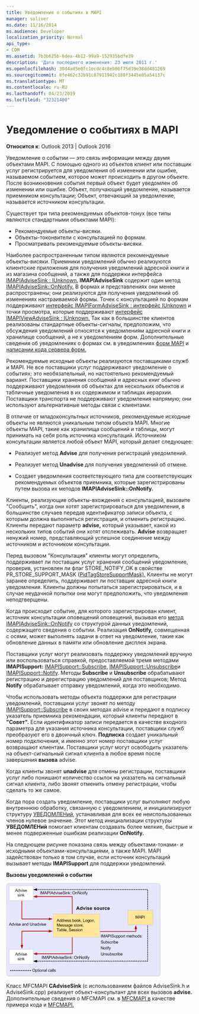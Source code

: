 ```yaml
---
title: Уведомление о событиях в MAPI
manager: soliver
ms.date: 11/16/2014
ms.audience: Developer
localization_priority: Normal
api_type:
- COM
ms.assetid: 7b3b625b-6dea-4b12-99a9-152935bdfe39
description: 'Дата последнего изменения: 23 июля 2011 г.'
ms.openlocfilehash: 30d4ad5e0fc1ecdc4c8eb06f75d39e38dd481269
ms.sourcegitcommit: 8fe462c32b91c87911942c188f3445e85a54137c
ms.translationtype: MT
ms.contentlocale: ru-RU
ms.lasthandoff: 04/23/2019
ms.locfileid: "32321400"
---
```

# <a name="event-notification-in-mapi"></a>Уведомление о событиях в MAPI

**Относится к**: Outlook 2013 | Outlook 2016 
  
Уведомление о событии — это связь информации между двумя объектами MAPI. С помощью одного из объектов клиент или поставщик услуг регистрируется для уведомления об изменении или ошибке, называемом событием, которое может происходить в другом объекте. После возникновения события первый объект будет уведомлен об изменении или ошибке. Объект, получающий уведомление, называется приемником консультации; Объект, отвечающий за уведомление, называется источником консультации.
  
Существует три типа рекомендуемых объектов-тонух (все типы являются стандартными объектами MAPI):
  
- Рекомендуемые объекты-висяки.   
- Объекты-токонвители с консультацией по формам.  
- Просматривать рекомендуемые объекты-висяки.
    
Наиболее распространенным типом являются рекомендуемые объекты-висяки. Приемники уведомлений обычно реализуются клиентские приложения для получения уведомлений адресной книги и из магазина сообщений, а также для поддержки интерфейса [IMAPIAdviseSink : IUnknown.](imapiadvisesinkiunknown.md) **IMAPIAdviseSink** содержит один метод [IMAPIAdviseSink::OnNotify.](imapiadvisesink-onnotify.md) В формах и представлениях они менее распространены; они реализуются для получения уведомлений об изменениях настраиваемой формы. Точек с консультацией по формам поддерживают [интерфейс IMAPIFormAdviseSink : интерфейс IUnknown](imapiformadvisesinkiunknown.md) и точки просмотра, которые поддерживают [интерфейс IMAPIViewAdviseSink : IUnknown.](imapiviewadvisesinkiunknown.md) Так как в большинстве клиентов реализованы стандартные объекты-сигналы, предположим, что обсуждения уведомлений относятся к уведомлениям адресной книги и хранилище сообщений, а не к уведомлениям форм. Дополнительные сведения об уведомлениях о формах см. в уведомлениях [форм MAPI](mapi-forms-notifications.md) и [написании кода сервера форм.](writing-form-server-code.md)
  
Рекомендуемые исходные объекты реализуются поставщиками служб и MAPI. Не все поставщики услуг поддерживают уведомление о событиях; это необязательный, но настоятельно рекомендуемый вариант. Поставщики хранения сообщений и адресных книг обычно поддерживают уведомления об объектах для нескольких объектов и табличные уведомления в их содержимом и таблицах иерархии. Поставщики транспорта не поддерживают уведомления напрямую; они используют альтернативные методы связи с клиентами.
  
В отличие от младоконсультных источников, рекомендуемые исходные объекты не являются уникальным типом объекта MAPI. Многие объекты MAPI, такие как хранилища сообщений и таблицы, могут принимать на себя роль источника консультаций. Источником консультации является любой объект MAPI, который делает следующее:
  
- Реализует метод **Advise** для получения регистраций уведомлений. 
    
- Реализует метод **Unadvise** для получения уведомлений об отмене. 
    
- Создает уведомления соответствующего типа для соответствующих рекомендуемых объектов приемника, которые зарегистрированы путем вызова их методов **IMAPIAdviseSink::OnNotify.** 
    
Клиенты, реализующие  объекты-вхождения с консультацией, вызовите "Сообщить", когда они хотят зарегистрироваться  для уведомления, в большинстве случаев передав идентификатор записи объекта, с которым должна выполняться регистрация, и отменить регистрацию. Клиенты передают параметр **advise,** который указывает, какой из нескольких типов событий они хотят отслеживать. **Advise** возвращает ненужий номер, представляющий успешное соединение между источником и источником консультации. 
  
Перед вызовом "Консультация" клиенты могут определить, поддерживает ли поставщик услуг хранения сообщений уведомление,  проверив, установлен ли флаг STORE_NOTIFY_OK в свойстве PR_STORE_SUPPORT_MASK ([PidTagStoreSupportMask).](pidtagstoresupportmask-canonical-property.md) Клиенты не могут заранее определить, поддерживает ли поставщик адресной книги уведомления. Клиенты должны попытаться зарегистрироваться, и в случае неудачной попытки они могут предположить, что уведомления неподтверщены.
  
Когда происходит событие, для которого зарегистрирован клиент, источник консультации оповещений оповещений, вызывая его [метод IMAPIAdviseSink::OnNotify](imapiadvisesink-onnotify.md) со структурой данных уведомлений, содержащего сведения о событии. Реализация **OnNotify,** совмещенная с осями, может выполнять задачи в ответ на уведомление, такие как обновление данных в памяти или обновление дисплея экрана. 
  
Поставщики услуг могут реализовать поддержку уведомлений вручную или воспользоваться справкой, предоставляемой тремя методами **IMAPISupport:** [IMAPISupport::Subscribe,](imapisupport-subscribe.md) [IMAPISupport::Unsubscribe](imapisupport-unsubscribe.md)и [IMAPISupport::Notify](imapisupport-notify.md). Методы **Subscribe** и **Unsubscribe** обрабатывают регистрацию и дерегистрацию уведомлений для поставщиков; Метод **Notify** обрабатывает отправку уведомлений, когда это необходимо. 
  
Чтобы использовать методы объекта поддержки для регистрации уведомлений, поставщики услуг  звонят по  методу [IMAPISupport::Subscribe](imapisupport-subscribe.md) в своих методах advise и передают в подписку указатель приемника рекомендации, который клиенты передают в **"Совет".** Если идентификатор записи передается в качестве входного параметра для указания источника консультации, поставщики служб преобразуют его в двоичный ключ. **Подписка** создает уникальный номер подключения, и именно этот номер поставщики услуг возвращают клиентам. Поставщики услуг могут освободить указатель на объект-сигнальный сигнал клиента в любое время после завершения **вызова** advise. 
  
Когда клиенты звонят **unadvise** для отмены регистрации, поставщики услуг либо понишают  количество ссылок на указатель на сигнальный сигнал клиента, либо звонят отменить отмену регистрации, чтобы сделать то же самое. 
  
Когда пора создать уведомление, поставщики услуг выполняют любую внутреннюю обработку, связанную с уведомлением, и инициализируют структуру [УВЕДОМЛЕНий,](notification.md) устанавливая для всех ее неиспользованных членов нулевое значение. Этот метод инициализации структуры **УВЕДОМЛЕНий** помогает клиентам создавать более мелкие, быстрые и менее подверженные ошибкам реализации **OnNotify.** 
  
На следующем рисунке показана связь между объектами-тонами- и исходными объектами-консультациями, а также MAPI. MAPI задействован только в том случае, если источник консультаций вызывает методы **IMAPISupport** для поддержки уведомлений. 
  
**Вызовы уведомлений о событии**
  
![Уведомление о событии вызывает вызовы](media/amapi_51.gif "уведомлений о событиях")
  
Класс MFCMAPI **CAdviseSink** (с использованием файлов AdviseSink.h и AdviseSink.cpp) реализует объект-консультант для всех вызовов **advise.** Дополнительные сведения о MFCMAPI см. в [MFCMAPI в](mfcmapi-as-a-code-sample.md) качестве примера кода и [MFCMAPI.](https://go.microsoft.com/fwlink/?LinkId=124154)
  

